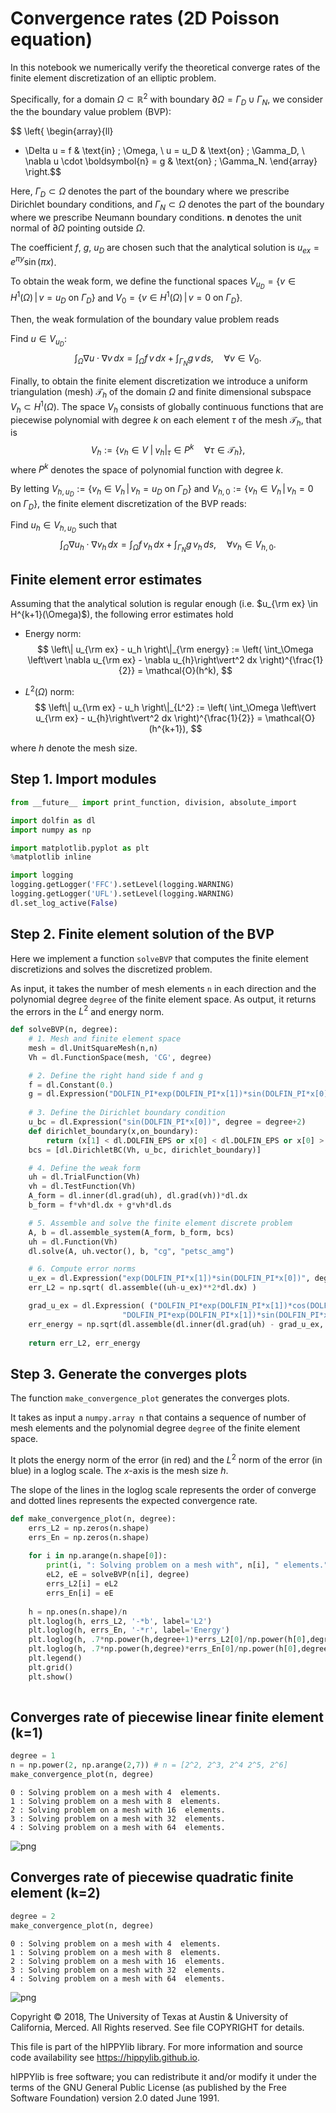 
# Convergence rates (2D Poisson equation)

In this notebook we numerically verify the theoretical converge rates of the finite element discretization of an elliptic problem.

Specifically, for a domain $\Omega \subset \mathbb{R}^2$ with boundary $\partial \Omega = \Gamma_D \cup \Gamma_N$, we consider the  the boundary value problem (BVP):

$$ 
\left\{
\begin{array}{ll}
- \Delta u = f  & \text{in} \; \Omega, \\
u = u_D & \text{on} \; \Gamma_D, \\
\nabla u \cdot \boldsymbol{n} = g & \text{on} \; \Gamma_N.
\end{array}
\right.$$

Here, $\Gamma_D \subset \Omega$ denotes the part of the boundary where we prescribe Dirichlet boundary conditions, and $\Gamma_N \subset \Omega$ denotes the part of the boundary where we prescribe Neumann boundary conditions. $\boldsymbol{n}$ denotes the unit normal of $\partial \Omega$ pointing outside $\Omega$. 

The coefficient $f$, $g$, $u_D$ are chosen such that the analytical solution is $u_{ex} = e^{\pi y} \sin(\pi x)$.

To obtain the weak form, we define the functional spaces $V_{u_D} = \{ v \in H^1(\Omega) \, \vert\, v = u_D \text{ on } \Gamma_D\}$ and $V_{0} = \{ v \in H^1(\Omega) \,\vert \, v = 0 \text{ on } \Gamma_D\}$.

Then, the weak formulation of the boundary value problem reads

Find $u \in V_{u_D}$:
$$ \int_\Omega \nabla u \cdot \nabla v \, dx = \int_\Omega f\,v \, dx + \int_{\Gamma_N} g\,v\,ds, \quad \forall v \in V_0. $$

Finally, to obtain the finite element discretization we introduce a uniform triangulation (mesh) $\mathcal{T}_h$ of the domain $\Omega$ and finite dimensional subspace $V_h \subset H^1(\Omega)$. 
The space $V_{h}$ consists of globally continuous functions that are piecewise polynomial with degree $k$ on each element $\tau$ of the mesh $\mathcal{T}_h$, that is
$$ V_h := \left\{ v_h \in V \; \vert \; \left. v_h \right\vert_{\tau} \in P^{k} \quad  \forall \tau \in \mathcal{T}_h \right\},$$
where $P^{k}$ denotes the space of polynomial function with degree $k$.

By letting $V_{h, u_D} := \{ v_h \in V_h \, \vert \, v_h = u_D \text{ on } \Gamma_D\}$ and $V_{h, 0} := \{ v_h \in V_h \, \vert \, v_h = 0 \text{ on } \Gamma_D\}$, the finite element discretization of the BVP reads:

Find $u_h \in V_{h, u_D}$ such that
$$ \int_\Omega \nabla u_h \cdot \nabla v_h \, dx = \int_\Omega f\,v_h \, dx + \int_{\Gamma_N} g\,v_h\,ds, \quad \forall v_h \in V_{h,0}. $$

## Finite element error estimates

Assuming that the analytical solution is regular enough (i.e. $u_{\rm ex} \in H^{k+1}(\Omega)$), the following error estimates hold

- Energy norm:
$$ \left\| u_{\rm ex} - u_h \right\|_{\rm energy} := \left( \int_\Omega \left\vert \nabla u_{\rm ex} - \nabla u_{h}\right\vert^2 dx \right)^{\frac{1}{2}} = \mathcal{O}(h^k), $$

- $L^2(\Omega)$ norm:
$$ \left\| u_{\rm ex} - u_h \right\|_{L^2} := \left( \int_\Omega \left\vert u_{\rm ex} - u_{h}\right\vert^2 dx \right)^{\frac{1}{2}} = \mathcal{O}(h^{k+1}), $$

where $h$ denote the mesh size.

## Step 1. Import modules


```python
from __future__ import print_function, division, absolute_import

import dolfin as dl
import numpy as np

import matplotlib.pyplot as plt
%matplotlib inline

import logging
logging.getLogger('FFC').setLevel(logging.WARNING)
logging.getLogger('UFL').setLevel(logging.WARNING)
dl.set_log_active(False)
```

## Step 2. Finite element solution of the BVP

Here we implement a function `solveBVP` that computes the finite element discretizions and solves the discretized problem.

As input, it takes the number of mesh elements `n` in each direction and the polynomial degree `degree` of the finite element space. As output, it returns the errors in the $L^2$ and energy norm.


```python
def solveBVP(n, degree):
    # 1. Mesh and finite element space
    mesh = dl.UnitSquareMesh(n,n)
    Vh = dl.FunctionSpace(mesh, 'CG', degree)

    # 2. Define the right hand side f and g
    f = dl.Constant(0.)
    g = dl.Expression("DOLFIN_PI*exp(DOLFIN_PI*x[1])*sin(DOLFIN_PI*x[0])", degree=degree+2)
    
    # 3. Define the Dirichlet boundary condition
    u_bc = dl.Expression("sin(DOLFIN_PI*x[0])", degree = degree+2)
    def dirichlet_boundary(x,on_boundary):
        return (x[1] < dl.DOLFIN_EPS or x[0] < dl.DOLFIN_EPS or x[0] > 1.0 - dl.DOLFIN_EPS) and on_boundary
    bcs = [dl.DirichletBC(Vh, u_bc, dirichlet_boundary)]

    # 4. Define the weak form
    uh = dl.TrialFunction(Vh)
    vh = dl.TestFunction(Vh)
    A_form = dl.inner(dl.grad(uh), dl.grad(vh))*dl.dx
    b_form = f*vh*dl.dx + g*vh*dl.ds

    # 5. Assemble and solve the finite element discrete problem
    A, b = dl.assemble_system(A_form, b_form, bcs)
    uh = dl.Function(Vh)
    dl.solve(A, uh.vector(), b, "cg", "petsc_amg")

    # 6. Compute error norms
    u_ex = dl.Expression("exp(DOLFIN_PI*x[1])*sin(DOLFIN_PI*x[0])", degree = degree+2, domain=mesh)
    err_L2 = np.sqrt( dl.assemble((uh-u_ex)**2*dl.dx) ) 

    grad_u_ex = dl.Expression( ("DOLFIN_PI*exp(DOLFIN_PI*x[1])*cos(DOLFIN_PI*x[0])",
                         "DOLFIN_PI*exp(DOLFIN_PI*x[1])*sin(DOLFIN_PI*x[0])"), degree = degree+2, domain=mesh )
    err_energy = np.sqrt(dl.assemble(dl.inner(dl.grad(uh) - grad_u_ex, dl.grad(uh) - grad_u_ex)*dl.dx))
    
    return err_L2, err_energy
```

## Step 3. Generate the converges plots

The function `make_convergence_plot` generates the converges plots.

It takes as input a `numpy.array n` that contains a sequence of number of mesh elements and the polynomial degree `degree` of the finite element space.

It plots the energy norm of the error (in red) and the $L^2$ norm of the error (in blue) in a loglog scale. The $x$-axis is the mesh size $h$.

The slope of the lines in the loglog scale represents the order of converge and dotted lines represents the expected convergence rate.


```python
def make_convergence_plot(n, degree):
    errs_L2 = np.zeros(n.shape)
    errs_En = np.zeros(n.shape)
    
    for i in np.arange(n.shape[0]):
        print(i, ": Solving problem on a mesh with", n[i], " elements.")
        eL2, eE = solveBVP(n[i], degree)
        errs_L2[i] = eL2
        errs_En[i] = eE
        
    h = np.ones(n.shape)/n
    plt.loglog(h, errs_L2, '-*b', label='L2')
    plt.loglog(h, errs_En, '-*r', label='Energy')
    plt.loglog(h, .7*np.power(h,degree+1)*errs_L2[0]/np.power(h[0],degree+1), '--b', label = 'order {0}'.format(degree+1))
    plt.loglog(h, .7*np.power(h,degree)*errs_En[0]/np.power(h[0],degree), '--r', label = 'order {0}'.format(degree))
    plt.legend()
    plt.grid()
    plt.show()
    
```

## Converges rate of piecewise linear finite element (k=1)


```python
degree = 1
n = np.power(2, np.arange(2,7)) # n = [2^2, 2^3, 2^4 2^5, 2^6]
make_convergence_plot(n, degree)
```

    0 : Solving problem on a mesh with 4  elements.
    1 : Solving problem on a mesh with 8  elements.
    2 : Solving problem on a mesh with 16  elements.
    3 : Solving problem on a mesh with 32  elements.
    4 : Solving problem on a mesh with 64  elements.



![png](ConvergenceRates2D_files/ConvergenceRates2D_9_1.png)


## Converges rate of piecewise quadratic finite element (k=2)


```python
degree = 2
make_convergence_plot(n, degree)
```

    0 : Solving problem on a mesh with 4  elements.
    1 : Solving problem on a mesh with 8  elements.
    2 : Solving problem on a mesh with 16  elements.
    3 : Solving problem on a mesh with 32  elements.
    4 : Solving problem on a mesh with 64  elements.



![png](ConvergenceRates2D_files/ConvergenceRates2D_11_1.png)


Copyright &copy; 2018, The University of Texas at Austin & University of California, Merced. All Rights reserved. See file COPYRIGHT for details.

This file is part of the hIPPYlib library. For more information and source code availability see https://hippylib.github.io.

hIPPYlib is free software; you can redistribute it and/or modify it under the terms of the GNU General Public License (as published by the Free Software Foundation) version 2.0 dated June 1991.
